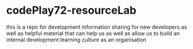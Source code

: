 # codePlay72-resourceLab
this is a repo for development information sharing for new developers as well as helpful material that can help us as well as allow us to build an internal development learning culture as an organisation
